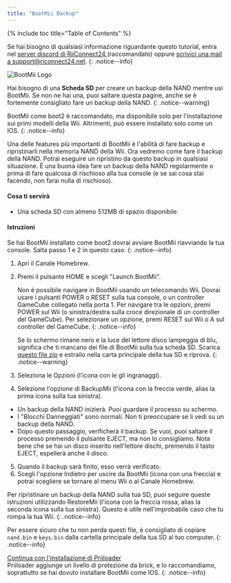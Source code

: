 ```yaml
---
title: "BootMii Backup"
---
```


{% include toc title="Table of Contents" %}

Se hai bisogno di qualsiasi informazione riguardante questo tutorial, entra nel [server discord di RiiConnect24 ](https://discord.gg/rc24)(raccomandato) oppure [scrivici una mail a support@riconnect24.net](mailto:support@riiconnect24.net).
{: .notice--info}

![BootMii Logo](/images/bootmii.png)

Hai bisogno di una **Scheda SD** per creare un backup della NAND mentre usi BootMii. Se non ne hai una, puoi saltare questa pagine, anche se è fortemente consigliato fare un backup della NAND.
{: .notice--warning}

BootMii come boot2 è raccomandato, ma disponibile solo per l'installazione sui primi modelli della Wii. Altrimenti, può essere installato solo come un IOS.
{: .notice--info}

Una delle features più importanti di BootMii è l'abilità di fare backup e ripristinarli nella memoria NAND della Wii. Ora vedremo come fare il backup della NAND. Potrai eseguire un ripristino da questo backup in qualsiasi situazione. È una buona idea fare un backup della NAND regolarmente o prima di fare qualcosa di rischioso alla tua console (e se sai cosa stai facendo, non farai nulla di rischioso).

#### Cosa ti servirà
* Una scheda SD con almeno 512MB di spazio disponibile

#### Istruzioni
Se hai BootMii installato come boot2 dovrai avviare BootMii riavviando la tua console. Salta passo 1 e 2 in questo caso.
{: .notice--info}
1. Apri il Canale Homebrew.
2. Premi il pulsante HOME e scegli "Launch BootMii".

    Non è possibile navigare in BootMii usando un telecomando Wii. Dovrai usare i pulsanti POWER o RESET sulla tua console, o un controller GameCube collegato nella porta 1. Per navigare tra le opzioni, premi POWER sul Wii (o sinistra/destra sulla croce direzionale di un controller del GameCube). Per selezionare un opzione, premi RESET sul Wii o A sul controller del GameCube.
    {: .notice--info}


    Se lo schermo rimane nero e la luce del lettore disco lampeggia di blu, significa che ti mancano dei file di BootMii sulla tua scheda SD. Scarica [questo file zip](https://static.hackmii.com/bootmii_sd_files.zip) e estrailo nella carta principale della tua SD e riprova.
    {: .notice--warning}

3. Seleziona le Opzioni (l'icona con le gli ingranaggi).
4. Selezione l'opzione di BackupMii (l'icona con la freccia verde, alias la prima icona sulla tua sinistra).
- Un backup della NAND inizierà. Puoi guardare il processo su schermo.
- I "Blocchi Danneggiati" sono normali. Non ti preoccupare se li vedi su un backup della NAND.
- Dopo questo passaggio, verificherà il backup. Se vuoi, puoi saltare il processo premendo il pulsante EJECT, ma non lo consigliamo. Nota bene che se hai un disco inserito nell'lettore dischi, premendo il tasto EJECT, espellerà anche il disco.
5. Quando il backup sarà finito, esso verrà verificato.
6. Scegli l'opzione Indietro per uscire da BootMii (icona con una freccia) e potrai scegliere se tornare al menu Wii o al Canale Homebrew.

Per ripristinare un backup della NAND sulla tua SD, puoi seguire queste istruzioni utilizzando RestoreMii (l'icona con la freccia rossa, alias la seconda icona sulla tua sinistra). Questo è utile nell'improbabile caso che tu rompa la tua Wii.
{: .notice--info}

Per essere sicuro che tu non perda questi file, è consigliato di copiare `nand.bin` e `keys.bin` dalla cartella principale della tua SD al tuo computer.
{: .notice--info}

[Continua con l'installazione di Priiloader](priiloader)<br> Priiloader aggiunge un livello di protezione da brick, e lo raccomandiamo, soprattutto se hai dovuto installare BootMii come IOS.
{: .notice--info}